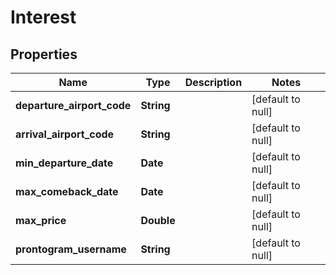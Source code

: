 # Interest
## Properties

Name | Type | Description | Notes
------------ | ------------- | ------------- | -------------
**departure\_airport\_code** | **String** |  | [default to null]
**arrival\_airport\_code** | **String** |  | [default to null]
**min\_departure\_date** | **Date** |  | [default to null]
**max\_comeback\_date** | **Date** |  | [default to null]
**max\_price** | **Double** |  | [default to null]
**prontogram\_username** | **String** |  | [default to null]


